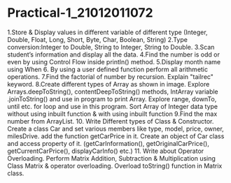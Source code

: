 # Practical-1_21012011072
1.Store & Display values in different variable of different type (Integer, Double, Float, Long, Short, Byte, Char, Boolean, String)
2.Type conversion:Integer to Double, String to Integer, String to Double.
3.Scan student’s information and display all the data.
4.Find the number is odd or even by using Control Flow inside println() method.
5.Display month name using When
6. By using a user defined function perform all arithmetic operations.
7.Find the factorial of number by recursion. Explain "tailrec" keyword.
8.Create different types of Array as shown in image. Explore Arrays.deepToString(), contentDeepToString() methods, IntArray variable .joinToString()  and use in program to print Array. Explore range, downTo, until etc. for loop and use in this program. Sort Array of Integer data type without using inbuilt function & with using inbuilt function
9.Find the max number from ArrayList.
10. Write Different types of Class & Constructor. Create a class Car and set various members like type, model, price, owner, milesDrive. add the function getCarPrice in it. Create an object of Car class and access property of it. (getCarInformation(), getOriginalCarPrice(), getCurrentCarPrice(), displayCarInfo() etc.)
11. Write about Operator Overloading. Perform Matrix Addition, Subtraction & Multiplication using Class Matrix & operator overloading. Overload toString() function in Matrix class.
